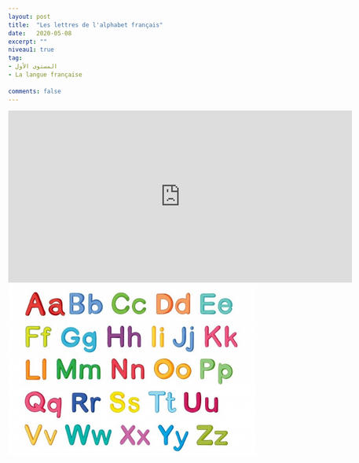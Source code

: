 ```yaml
---
layout: post
title:  "Les lettres de l'alphabet français"
date:   2020-05-08
excerpt: ""
niveau1: true
tag:
- المستوى الأول 
- La langue française

comments: false
---
```

<center>
		   <img style="display: none;" src="/assets/img/thumbnails/1-alphabet-SanabilMedia.com.jpg" alt="" width="1" height="1">
<iframe width="700px" height="350px" src="https://www.youtube.com/embed/-ZhrikY9UtY?rel=0&controls=1&showinfo=0&modestbranding=1&enablejsapi=1" allowfullscreen frameborder="0" ></iframe>
<br>
<img src="/assets/img/alphabet_sanabilmedia.jpg" alt="Tableau de lecture syllabique" >
<br>	

</center>
